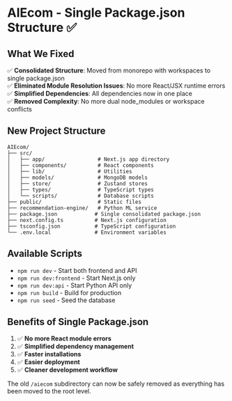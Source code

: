 # AIEcom - Single Package.json Structure ✅

## What We Fixed

✅ **Consolidated Structure**: Moved from monorepo with workspaces to single package.json  
✅ **Eliminated Module Resolution Issues**: No more React/JSX runtime errors  
✅ **Simplified Dependencies**: All dependencies now in one place  
✅ **Removed Complexity**: No more dual node_modules or workspace conflicts  

## New Project Structure

```
AIEcom/
├── src/
│   ├── app/                 # Next.js app directory
│   ├── components/          # React components
│   ├── lib/                 # Utilities
│   ├── models/              # MongoDB models
│   ├── store/               # Zustand stores
│   ├── types/               # TypeScript types
│   └── scripts/             # Database scripts
├── public/                  # Static files
├── recommendation-engine/   # Python ML service
├── package.json            # Single consolidated package.json
├── next.config.ts          # Next.js configuration
├── tsconfig.json           # TypeScript configuration
└── .env.local              # Environment variables
```

## Available Scripts

- `npm run dev` - Start both frontend and API
- `npm run dev:frontend` - Start Next.js only
- `npm run dev:api` - Start Python API only
- `npm run build` - Build for production
- `npm run seed` - Seed the database

## Benefits of Single Package.json

1. ✅ **No more React module errors**
2. ✅ **Simplified dependency management**
3. ✅ **Faster installations**
4. ✅ **Easier deployment**
5. ✅ **Cleaner development workflow**

The old `/aiecom` subdirectory can now be safely removed as everything has been moved to the root level.
